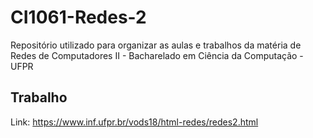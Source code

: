 # CI1061-Redes-2

Repositório utilizado para organizar as aulas e trabalhos da matéria de Redes de Computadores II - Bacharelado em Ciência da Computação - UFPR

## Trabalho
Link: https://www.inf.ufpr.br/vods18/html-redes/redes2.html
